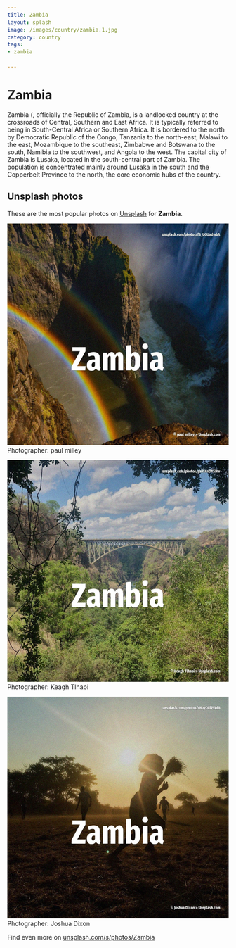 ```yaml
---
title: Zambia
layout: splash
image: /images/country/zambia.1.jpg
category: country
tags:
- zambia

---
```

# Zambia

Zambia (, officially the Republic of Zambia, is a landlocked country at the crossroads of Central,  Southern and East Africa. It is typically referred to being in South-Central Africa or Southern Africa. It is bordered to the north by Democratic Republic of the Congo, Tanzania to the north-east, Malawi  to the east, Mozambique to the southeast, Zimbabwe and Botswana to the south, Namibia to the  southwest, and Angola to the west. The capital city of Zambia is Lusaka, located in the south-central part of Zambia. The population is concentrated mainly around Lusaka in the south and the Copperbelt Province to the  north, the core economic hubs of the country. 

 
## Unsplash photos
These are the most popular photos on [Unsplash](https://unsplash.com) for **Zambia**.
 
![Zambia](/images/country/zambia.1.jpg)
Photographer:  paul milley
 
![Zambia](/images/country/zambia.2.jpg)
Photographer:  Keagh Tlhapi
 
![Zambia](/images/country/zambia.3.jpg)
Photographer:  Joshua Dixon
 
Find even more on [unsplash.com/s/photos/Zambia](https://unsplash.com/s/photos/Zambia)
 

